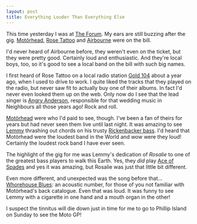 ```yaml
---
layout: post
title: Everything Louder Than Everything Else
---
```



This time yesterday I was at [The
Forum](https://www.marrinertheatres.com.au/hireforum.htm). My ears are still
buzzing after the gig. [Mot&ouml;rhead](https://www.imotorhead.com/), [Rose
Tattoo](https://rosetattoo.com.au/) and
[Airbourne](https://www.airbournerock.com/) were on the bill.


I'd never heard of Airbourne before, they weren't even on the ticket, but they
were pretty good. Certainly loud and enthusiastic. And they're local boys, too,
so it's good to see a local band on the bill with such big names.


I first heard of Rose Tattoo on a local radio station [Gold
104](https://www.1043fm.com.au/) about a year ago, when I used to drive to work.
I quite liked the tracks that they played on the radio, but never saw fit to
actually buy one of their albums. In fact I'd never even looked them up on the
web. Only now do I see that the lead singer is [Angry
Anderson](https://www.myspace.com/therealangryanderson), responsible for that
wedding music in Neighbours all those years ago! Rock and roll.


[Mot&ouml;rhead](https://www.imotorhead.com/) were who I'd paid to see, though.
I've been a fan of theirs for years but had never seen them live until last
night. It was amazing to see [Lemmy](https://en.wikipedia.org/wiki/Lemmy)
thrashing out chords on his trusty [Rickenbacker
bass](https://en.wikipedia.org/wiki/Rickenbacker#Basses). I'd heard that
Mot&ouml;rhead were the loudest band in the World and _wow_ were they loud!
Certainly the loudest rock band I have ever seen.


The highlight of the gig for me was Lemmy's dedication of _Rosalie_ to one of
the greatest bass players to walk this Earth. Yes, they _did_ play [Ace of
Spades](https://en.wikipedia.org/wiki/Ace_of_Spades_%28song%29) and yes it was
amazing, but Rosalie was just that little bit different.


Even more different, and unexpected was the song before that... [Whorehouse
Blues](https://www.youtube.com/watch?v=KjVLf8UTsXc): an acoustic number, for
those of you not familiar with Mot&ouml;rhead's back catalogue. Even that was
loud. It was funny to see Lemmy with a cigarette in one hand and a mouth organ
in the other!


I suspect the tinnitus will die down just in time for me to go to Phillip Island
on Sunday to see the Moto GP!

